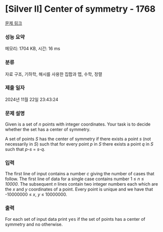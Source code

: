 # [Silver II] Center of symmetry - 1768 

[문제 링크](https://www.acmicpc.net/problem/1768) 

### 성능 요약

메모리: 1704 KB, 시간: 16 ms

### 분류

자료 구조, 기하학, 해시를 사용한 집합과 맵, 수학, 정렬

### 제출 일자

2024년 11월 22일 23:43:24

### 문제 설명

<p>Given is a set of <em>n</em> points with integer coordinates. Your task is to decide whether the set has a center of symmetry.</p>

<p>A set of points <em>S</em> has the center of symmetry if there exists a point <em>s</em> (not necessarily in <em>S</em>) such that for every point <em>p</em> in <em>S</em> there exists a point <em>q</em> in <em>S</em> such that <em>p-s</em> = <em>s-q</em>.</p>

### 입력 

 <p>The first line of input contains a number <em>c</em> giving the number of cases that follow. The first line of data for a single case contains number 1 ≤ <em>n</em> ≤ <em>10000</em>. The subsequent <em>n</em> lines contain two integer numbers each which are the <em>x</em> and <em>y</em> coordinates of a point. Every point is unique and we have that -10000000 ≤ <em>x</em>, <em>y</em> ≤ 10000000.</p>

### 출력 

 <p>For each set of input data print <tt>yes</tt> if the set of points has a center of symmetry and <tt>no</tt> otherwise.</p>

